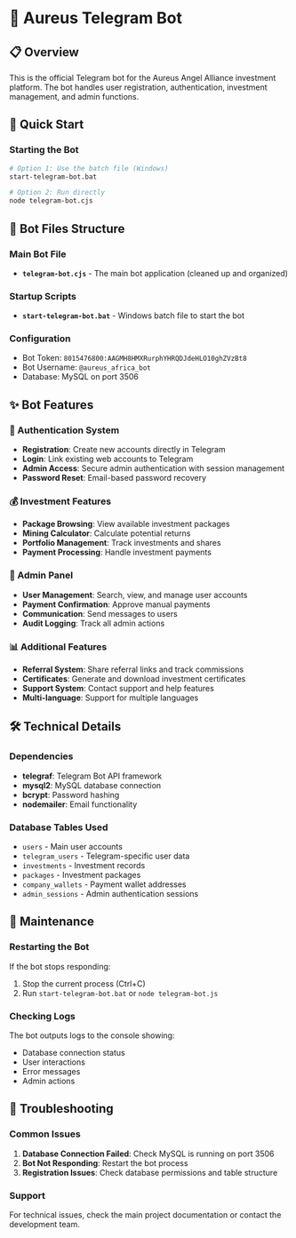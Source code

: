 # 🤖 Aureus Telegram Bot

## 📋 Overview
This is the official Telegram bot for the Aureus Angel Alliance investment platform. The bot handles user registration, authentication, investment management, and admin functions.

## 🚀 Quick Start

### Starting the Bot
```bash
# Option 1: Use the batch file (Windows)
start-telegram-bot.bat

# Option 2: Run directly
node telegram-bot.cjs
```

## 📁 Bot Files Structure

### Main Bot File
- **`telegram-bot.cjs`** - The main bot application (cleaned up and organized)

### Startup Scripts
- **`start-telegram-bot.bat`** - Windows batch file to start the bot

### Configuration
- Bot Token: `8015476800:AAGMH8HMXRurphYHRQDJdeHLO10ghZVzBt8`
- Bot Username: `@aureus_africa_bot`
- Database: MySQL on port 3506

## ✨ Bot Features

### 🔐 Authentication System
- **Registration**: Create new accounts directly in Telegram
- **Login**: Link existing web accounts to Telegram
- **Admin Access**: Secure admin authentication with session management
- **Password Reset**: Email-based password recovery

### 💰 Investment Features
- **Package Browsing**: View available investment packages
- **Mining Calculator**: Calculate potential returns
- **Portfolio Management**: Track investments and shares
- **Payment Processing**: Handle investment payments

### 👥 Admin Panel
- **User Management**: Search, view, and manage user accounts
- **Payment Confirmation**: Approve manual payments
- **Communication**: Send messages to users
- **Audit Logging**: Track all admin actions

### 📊 Additional Features
- **Referral System**: Share referral links and track commissions
- **Certificates**: Generate and download investment certificates
- **Support System**: Contact support and help features
- **Multi-language**: Support for multiple languages

## 🛠️ Technical Details

### Dependencies
- **telegraf**: Telegram Bot API framework
- **mysql2**: MySQL database connection
- **bcrypt**: Password hashing
- **nodemailer**: Email functionality

### Database Tables Used
- `users` - Main user accounts
- `telegram_users` - Telegram-specific user data
- `investments` - Investment records
- `packages` - Investment packages
- `company_wallets` - Payment wallet addresses
- `admin_sessions` - Admin authentication sessions

## 🔧 Maintenance

### Restarting the Bot
If the bot stops responding:
1. Stop the current process (Ctrl+C)
2. Run `start-telegram-bot.bat` or `node telegram-bot.js`

### Checking Logs
The bot outputs logs to the console showing:
- Database connection status
- User interactions
- Error messages
- Admin actions

## 🚨 Troubleshooting

### Common Issues
1. **Database Connection Failed**: Check MySQL is running on port 3506
2. **Bot Not Responding**: Restart the bot process
3. **Registration Issues**: Check database permissions and table structure

### Support
For technical issues, check the main project documentation or contact the development team.
